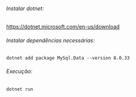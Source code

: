 ###### Instalar dotnet:
https://dotnet.microsoft.com/en-us/download

###### Instalar dependências necessárias:
` dotnet add package MySql.Data --version 8.0.33 `

###### Execução:
` dotnet run `
